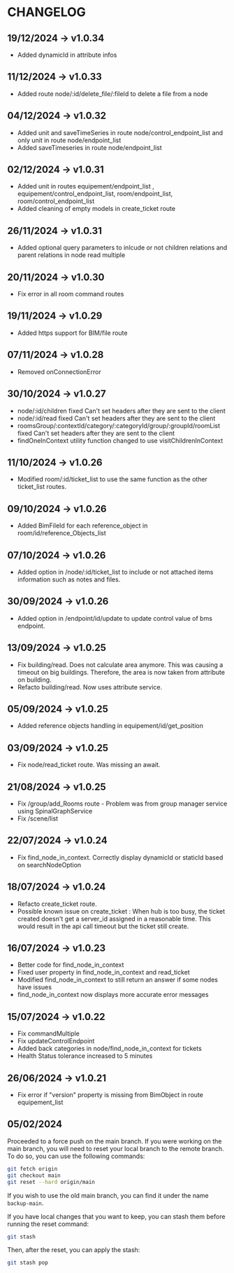 # CHANGELOG

## 19/12/2024 -> v1.0.34
- Added dynamicId in attribute infos

## 11/12/2024 -> v1.0.33
- Added route node/:id/delete_file/:fileId to delete a file from a node

## 04/12/2024 -> v1.0.32
- Added unit and saveTimeSeries in route node/control_endpoint_list and only unit in route node/endpoint_list
- Added saveTimeseries in route node/endpoint_list


## 02/12/2024 -> v1.0.31
- Added unit in routes equipement/endpoint_list , equipement/control_endpoint_list, room/endpoint_list, room/control_endpoint_list
- Added cleaning of empty models in create_ticket route

## 26/11/2024 -> v1.0.31
- Added optional query parameters to inlcude or not children relations and parent relations in node read multiple

## 20/11/2024 -> v1.0.30
- Fix error in all room command routes

## 19/11/2024 -> v1.0.29
- Added https support for BIM/file route

## 07/11/2024 -> v1.0.28
- Removed onConnectionError 

## 30/10/2024 -> v1.0.27
- node/:id/children fixed Can't set headers after they are sent to the client
- node/:id/read fixed Can't set headers after they are sent to the client
- roomsGroup/:contextId/category/:categoryId/group/:groupId/roomList fixed Can't set headers after they are sent to the client
- findOneInContext utility function changed to use visitChildrenInContext

## 11/10/2024 -> v1.0.26
- Modified room/:id/ticket_list to use the same function as the other ticket_list routes.

## 09/10/2024 -> v1.0.26
- Added BimFileId for each reference_object in room/id/reference_Objects_list

## 07/10/2024 -> v1.0.26
- Added option in /node/:id/ticket_list to include or not attached items information such as notes and files.

## 30/09/2024 -> v1.0.26
- Added option in /endpoint/id/update to update control value of bms endpoint.

## 13/09/2024 -> v1.0.25
- Fix building/read. Does not calculate area anymore. This was causing a timeout on big buildings.
Therefore, the area is now taken from attribute on building.
- Refacto building/read. Now uses attribute service.

## 05/09/2024 -> v1.0.25
- Added reference objects handling in equipement/id/get_position

## 03/09/2024 -> v1.0.25
- Fix node/read_ticket route. Was missing an await.

## 21/08/2024 -> v1.0.25
- Fix /group/add_Rooms route - Problem was from group manager service using SpinalGraphService
- Fix /scene/list

## 22/07/2024 -> v1.0.24
- Fix find_node_in_context. Correctly display dynamicId or staticId based on searchNodeOption

## 18/07/2024 -> v1.0.24
- Refacto create_ticket route.
- Possible known issue on create_ticket : When hub is too busy, the ticket created doesn't get a server_id assigned in a reasonable time. This would result in the api call timeout but the ticket still create.

## 16/07/2024 -> v1.0.23
- Better code for find_node_in_context
- Fixed user property in find_node_in_context and read_ticket
- Modified find_node_in_context to still return an answer if some nodes have issues
- find_node_in_context now displays more accurate error messages

## 15/07/2024 -> v1.0.22
- Fix commandMultiple
- Fix updateControlEndpoint
- Added back categories in node/find_node_in_context for tickets
- Health Status tolerance increased to 5 minutes

## 26/06/2024 -> v1.0.21
- Fix error if "version" property is missing from BimObject in route equipement_list 

## 05/02/2024
Proceeded to a force push on the main branch. 
If you were working on the main branch, you will need to reset your local branch to the remote branch.
To do so, you can use the following commands:
```bash
git fetch origin
git checkout main
git reset --hard origin/main
```

If you wish to use the old main branch, you can find it under the name `backup-main`.


If you have local changes that you want to keep, you can stash them before running the reset command:
```bash
git stash
``` 
Then, after the reset, you can apply the stash:
```bash
git stash pop
```